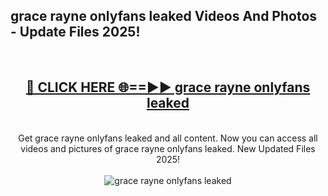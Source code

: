 <h2>grace rayne onlyfans leaked Videos And Photos - Update Files 2025!</h2>
<br>
<div align="center">
<h2><a href="https://linkcuts.com/hfmhzwbr" rel="nofollow">🔴 CLICK HERE 🌐==►► grace rayne onlyfans leaked</a></h2>
<br>
Get grace rayne onlyfans leaked and all content. Now you can access all videos and pictures of grace rayne onlyfans leaked. New Updated Files 2025!
<br>
<br>
<a href="https://linkcuts.com/hfmhzwbr" rel="nofollow" data-target="animated-image.originalLink"><img src="https://i.ibb.co.com/WyWwxjT/player-gif2.gif" alt="grace rayne onlyfans leaked" style="max-width: 100%; display: inline-block;" data-target="animated-image.originalImage"></a>
</div>
<br>